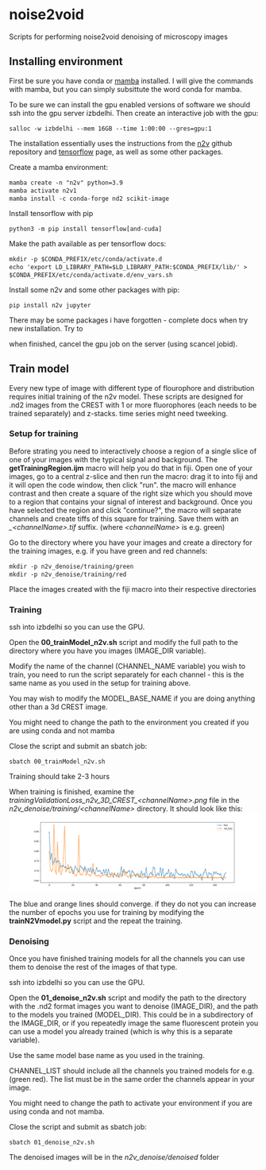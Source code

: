 # noise2void
Scripts for performing noise2void denoising of microscopy images 

## Installing environment
First be sure you have conda or [mamba](https://mamba.readthedocs.io/en/latest/mamba-installation.html) installed. I will give the commands with mamba, but you can simply subsittute the word conda for mamba.

To be sure we can install the gpu enabled versions of software we should ssh into the gpu server izbdelhi.
Then create an interactive job with the gpu:

```
salloc -w izbdelhi --mem 16GB --time 1:00:00 --gres=gpu:1
```

The installation essentially uses the instructions from the [n2v](https://github.com/juglab/n2v) github repository and [tensorflow](https://www.tensorflow.org/install/pip) page, as well as some other packages.

Create a mamba environment:

```
mamba create -n "n2v" python=3.9
mamba activate n2v1
mamba install -c conda-forge nd2 scikit-image
```

Install tensorflow with pip

```
python3 -m pip install tensorflow[and-cuda]
```

Make the path available as per tensorflow docs:

```
mkdir -p $CONDA_PREFIX/etc/conda/activate.d
echo 'export LD_LIBRARY_PATH=$LD_LIBRARY_PATH:$CONDA_PREFIX/lib/' > $CONDA_PREFIX/etc/conda/activate.d/env_vars.sh
```

Install some n2v and some other packages with pip:

```
pip install n2v jupyter
```

There may be some packages i have forgotten - complete docs when try new installation. Try to

when finished, cancel the gpu job on the server (using scancel jobid).

## Train model

Every new type of image with different type of flourophore and distribution requires initial training of the n2v model. These scripts are designed for .nd2 images from the CREST with 1 or more fluorophores (each needs to be trained separately) and z-stacks. time series might need tweeking.

### Setup for training

Before strating you need to interactively choose a region of a single slice of one of your images with the typical signal and background. The **getTrainingRegion.ijm** macro will help you do that in fiji.
Open one of your images, go to a central z-slice and then run the macro: drag it to into fiji and it will open the code window, then click "run". the macro will enhance contrast and then create a square of the right size which you should move to a region that contains your signal of interest and background.
Once you have selected the region and click "continue?", the macro will separate channels and create tiffs of this square for training. Save them with an *_\<channelName\>.tif* suffix.
(where *\<channelName\>* is e.g. green)

Go to the directory where you have your images and create a directory for the training images, e.g. if you have green and red channels:

```
mkdir -p n2v_denoise/training/green
mkdir -p n2v_denoise/training/red
```

Place the images created with the fiji macro into their respective directories

### Training
ssh into izbdelhi so you can use the GPU.

Open the **00_trainModel_n2v.sh** script and modify the full path to the directory where you have you images (IMAGE_DIR variable).

Modify the name of the channel (CHANNEL_NAME variable) you wish to train, you need to run the script separately for each channel - this is the same name as you used in the setup for training above.

You may wish to modify the   MODEL_BASE_NAME if you are doing anything other than a 3d CREST image.

You might need to change the path to the environment you created if you are using conda and not mamba

Close the script and submit an sbatch job:

```
sbatch 00_trainModel_n2v.sh
```

Training should take 2-3 hours

When training is finished, examine the *trainingValidationLoss_n2v_3D_CREST_\<channelName\>.png* file in the *n2v_denoise/training/\<channelName\>* directory. It should look like this:
![training validation](https://github.com/CellFateNucOrg/noise2void/blob/main/n2v_denoise/training/green/trainingValidationLoss_n2v_3D_CREST_green.png?raw=true)

The blue and orange lines should converge. if they do not you can increase the number of epochs you use for training by modifying the **trainN2Vmodel.py** script and the repeat the training.

### Denoising
Once you have finished training models for all the channels you can use them to denoise the rest of the images of that type.

ssh into izbdelhi so you can use the GPU.

Open the **01_denoise_n2v.sh** script and modify the path to the directory with the .nd2 format images you want to denoise (IMAGE_DIR), and the path to the models you trained (MODEL_DIR). This could be in a subdirectory of the IMAGE_DIR, or if you repeatedly image the same fluorescent protein you can use a model you already trained (which is why this is a separate variable).

Use the same model base name as you used in the training.

CHANNEL_LIST should include all the channels you trained models for e.g. (green red). The list must be in the same order the channels appear in your image. 

You might need to change the path to activate your environment if you are using conda and not mamba.

Close the script and submit as sbatch job:

```
sbatch 01_denoise_n2v.sh
```



The denoised images will be in the *n2v_denoise/denoised* folder





